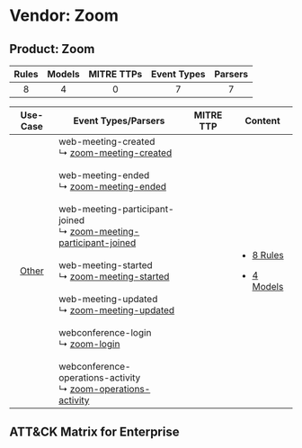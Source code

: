 Vendor: Zoom
============
Product: Zoom
-------------
| Rules | Models | MITRE TTPs | Event Types | Parsers |
|:-----:|:------:|:----------:|:-----------:|:-------:|
|   8   |   4    |     0      |      7      |    7    |

|                Use-Case                | Event Types/Parsers                                                                                                                                                                                                                                                                                                                                                                                                                                                                                                                                                                                                                                                                                                                                                               | MITRE TTP | Content                                                                                    |
|:--------------------------------------:| --------------------------------------------------------------------------------------------------------------------------------------------------------------------------------------------------------------------------------------------------------------------------------------------------------------------------------------------------------------------------------------------------------------------------------------------------------------------------------------------------------------------------------------------------------------------------------------------------------------------------------------------------------------------------------------------------------------------------------------------------------------------------------- | --------- | ------------------------------------------------------------------------------------------ |
| [Other](../../../UseCases/uc_other.md) |  web-meeting-created<br> ↳ [zoom-meeting-created](Parsers/parserContent_zoom-meeting-created.md)<br><br> web-meeting-ended<br> ↳ [zoom-meeting-ended](Parsers/parserContent_zoom-meeting-ended.md)<br><br> web-meeting-participant-joined<br> ↳ [zoom-meeting-participant-joined](Parsers/parserContent_zoom-meeting-participant-joined.md)<br><br> web-meeting-started<br> ↳ [zoom-meeting-started](Parsers/parserContent_zoom-meeting-started.md)<br><br> web-meeting-updated<br> ↳ [zoom-meeting-updated](Parsers/parserContent_zoom-meeting-updated.md)<br><br> webconference-login<br> ↳ [zoom-login](Parsers/parserContent_zoom-login.md)<br><br> webconference-operations-activity<br> ↳ [zoom-operations-activity](Parsers/parserContent_zoom-operations-activity.md)<br> |           | [<ul><li>8 Rules</li></ul><ul><li>4 Models</li></ul>](Rules_Models/r_m_zoom_zoom_Other.md) |

ATT&CK Matrix for Enterprise
----------------------------
